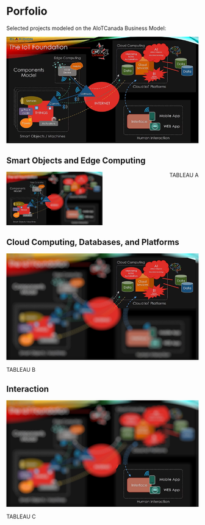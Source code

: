 # Porfolio

Selected projects modeled on the  AIoTCanada Business Model:

![Modèle d'AIoTCanada](img/model1.jpg "Modèle d'AIoTCanada")

## Smart Objects and Edge Computing

<div style="width: 100%; overflow:auto;">
   <div style="float:left; width: 50%">
     <img src="img/model1a.jpg" alt="Modèle d'AIoTCanada">
   </div>
   <div style="float:right;">
     TABLEAU A
   </div>
</div>
<div style="clear:both"></div>

## Cloud Computing, Databases, and Platforms

![Modèle d'AIoTCanada](img/model1b.jpg "Modèle d'AIoTCanada")

TABLEAU B

## Interaction
 
![Modèle d'AIoTCanada](img/model1c.jpg "Modèle d'AIoTCanada")

TABLEAU C
